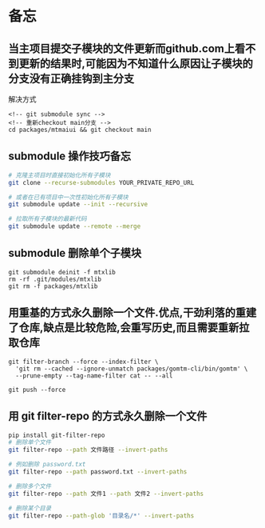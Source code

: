 # 备忘
## 当主项目提交子模块的文件更新而github.com上看不到更新的结果时,可能因为不知道什么原因让子模块的分支没有正确挂钩到主分支
解决方式
```
<!-- git submodule sync -->
<!-- 重新checkout main分支 -->
cd packages/mtmaiui && git checkout main

```

## submodule 操作技巧备忘
```bash
# 克隆主项目时直接初始化所有子模块
git clone --recurse-submodules YOUR_PRIVATE_REPO_URL

# 或者在已有项目中一次性初始化所有子模块
git submodule update --init --recursive

# 拉取所有子模块的最新代码
git submodule update --remote --merge

```

## submodule 删除单个子模块
```
git submodule deinit -f mtxlib
rm -rf .git/modules/mtxlib
git rm -f packages/mtxlib
```
## 用重基的方式永久删除一个文件.优点,干劲利落的重建了仓库,缺点是比较危险,会重写历史,而且需要重新拉取仓库
```
git filter-branch --force --index-filter \
  'git rm --cached --ignore-unmatch packages/gomtm-cli/bin/gomtm' \
  --prune-empty --tag-name-filter cat -- --all

git push --force
```

## 用 git filter-repo 的方式永久删除一个文件
``` bash
pip install git-filter-repo
# 删除单个文件
git filter-repo --path 文件路径 --invert-paths

# 例如删除 password.txt
git filter-repo --path password.txt --invert-paths

# 删除多个文件
git filter-repo --path 文件1 --path 文件2 --invert-paths

# 删除某个目录
git filter-repo --path-glob '目录名/*' --invert-paths
```
